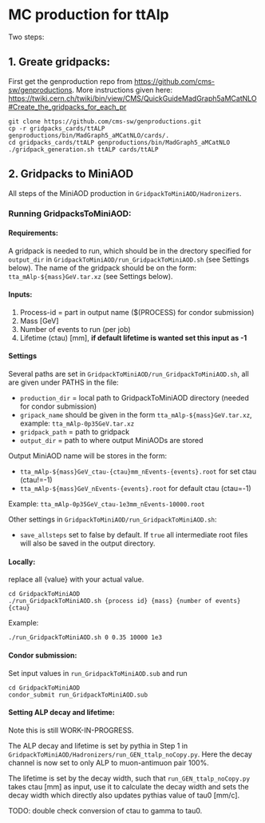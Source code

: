 # MC production for ttAlp #

Two steps:

## 1. Greate gridpacks: ##

First get the genproduction repo from https://github.com/cms-sw/genproductions.
More instructions given here: https://twiki.cern.ch/twiki/bin/view/CMS/QuickGuideMadGraph5aMCatNLO#Create_the_gridpacks_for_each_pr

```
git clone https://github.com/cms-sw/genproductions.git
cp -r gridpacks_cards/ttALP genproductions/bin/MadGraph5_aMCatNLO/cards/.
cd gridpacks_cards/ttALP genproductions/bin/MadGraph5_aMCatNLO
./gridpack_generation.sh ttALP cards/ttALP
```

## 2. Gridpacks to MiniAOD ##

All steps of the MiniAOD production in `GridpackToMiniAOD/Hadronizers`.

### Running GridpacksToMiniAOD: ###

#### Requirements: ####

A gridpack is needed to run, which should be in the drectory specified for `output_dir` in `GridpackToMiniAOD/run_GridpackToMiniAOD.sh` (see Settings below). The name of the gridpack should be on the form: `tta_mAlp-${mass}GeV.tar.xz` (see Settings below).

#### Inputs: ####

1. Process-id = part in output name ($(PROCESS) for condor submission)
2. Mass [GeV]
3. Number of events to run (per job)
4. Lifetime (ctau) [mm], __if default lifetime is wanted set this input as -1__

#### Settings ####

Several paths are set in `GridpackToMiniAOD/run_GridpackToMiniAOD.sh`, all are given under PATHS in the file:

* `production_dir` = local path to GridpackToMiniAOD directory (needed for condor submission)
* `gripack_name` should be given in the form `tta_mAlp-${mass}GeV.tar.xz`, example: `tta_mAlp-0p35GeV.tar.xz`
* `gridpack_path` = path to gridpack
* `output_dir` = path to where output MiniAODs are stored

Output MiniAOD name will be stores in the form: 
* `tta_mAlp-${mass}GeV_ctau-{ctau}mm_nEvents-{events}.root` for set ctau (ctau!=-1)
* `tta_mAlp-${mass}GeV_nEvents-{events}.root` for default ctau (ctau=-1)

Example: `tta_mAlp-0p35GeV_ctau-1e3mm_nEvents-10000.root`

Other settings in `GridpackToMiniAOD/run_GridpackToMiniAOD.sh`:

* `save_allsteps` set to false by default. If `true` all intermediate root files will also be saved in the output directory.

#### Locally: ####

replace all {value} with your actual value.

```
cd GridpackToMiniAOD
./run_GridpackToMiniAOD.sh {process id} {mass} {number of events} {ctau}
```

Example:
```
./run_GridpackToMiniAOD.sh 0 0.35 10000 1e3
```

#### Condor submission: ####

Set input values in `run_GridpackToMiniAOD.sub` and run

```
cd GridpackToMiniAOD
condor_submit run_GridpackToMiniAOD.sub
```

#### Setting ALP decay and lifetime: ####

Note this is still WORK-IN-PROGRESS.

The ALP decay and lifetime is set by pythia in Step 1 in `GridpackToMiniAOD/Hadronizers/run_GEN_ttalp_noCopy.py`. Here the decay channel is now set to only ALP to muon-antimuon pair 100%. 

The lifetime is set by the decay width, such that `run_GEN_ttalp_noCopy.py` takes ctau [mm] as input, use it to calculate the decay width and sets the decay width which directly also updates pythias value of tau0 [mm/c].

TODO: double check conversion of ctau to gamma to tau0.
